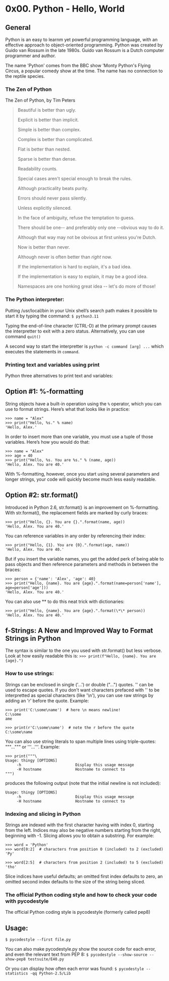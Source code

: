 # 0x00. Python - Hello, World

## General
Python is an easy to learnm yet powerful programming language, with an effective approach to object-oriented programming. Python was created by Guido van Rossum in the late 1980s. Guido van Rossum is a Dutch computer programmer and author.

The name 'Python' comes from the BBC show 'Monty Python's Flying Circus, a popular comedy show at the time. The name has no connection to the reptile species.

### The Zen of Python
The Zen of Python, by Tim Peters
> Beautiful is better than ugly.
>
> Explicit is better than implicit.
>
> Simple is better than complex.
>
> Complex is better than complicated.
>
> Flat is better than nested.
>
> Sparse is better than dense.
>
> Readability counts.
>
> Special cases aren't special enough to break the rules.
>
> Although practicality beats purity.
>
> Errors should never pass silently.
>
> Unless explicitly silenced.
>
> In the face of ambiguity, refuse the temptation to guess.
>
> There should be one-- and preferably only one --obvious way to do it.
>
> Although that way may not be obvious at first unless you're Dutch.
>
> Now is better than never.
>
> Although never is often better than *right* now.
>
> If the implementation is hard to explain, it's a bad idea.
>
> If the implementation is easy to explain, it may be a good idea.
>
>  Namespaces are one honking great idea -- let's do more of those!

### The Python interpreter:
Putting /usr/local/bin in your Unix shell’s search path makes it possible to start it by typing the command:
`$ python3.11`

Typing the end-of-line character (CTRL-D) at the primary prompt causes the interpretter to exit with a zero status.
Alternatively, you can use command `quit()`

A second way to start the interpretter is `python -c command [arg] ...` which executes the statements in `command`.

### Printing text and variables using **print**
Python three alternatives to print text and variables:

Option #1: %-formatting
-----------------------
String objects have a built-in operation using the `%` operator, which you can use to format strings. Here’s what that looks like in practice:
```
>>> name = "Alex"
>>> print("Hello, %s." % name)
'Hello, Alex.'
```
In order to insert more than one variable, you must use a tuple of those variables. Here’s how you would do that:
```
>>> name = "Alex"
>>> age = 40
>>> print("Hello, %s. You are %s." % (name, age))
'Hello, Alex. You are 40.'
```
With %-formatting, however, once you start using several parameters and longer strings, your code will quickly become much less easily readable.

Option #2: str.format()
----------------------
Introduced in Python 2.6, str.format()  is an improvement on %-formatting. With str.format(), the replacement fields are marked by curly braces:
```
>>> print("Hello, {}. You are {}.".format(name, age))
'Hello, Alex. You are 40.'
```
You can reference variables in any order by referencing their index:
```
>>> print("Hello, {1}. You are {0}.".format(age, name))
'Hello, Alex. You are 40.'
```
But if you insert the variable names, you get the added perk of being able to pass objects and then reference parameters and methods in between the braces:
```
>>> person = {'name': 'Alex', 'age': 40}
>>> print("Hello, {name}. You are {age}.".format(name=person['name'], age=person['age']))
'Hello, Alex. You are 40.'
```
You can also use ** to do this neat trick with dictionaries:
```
>>> print("Hello, {name}. You are {age}.".format(\*\* person))
'Hello, Alex. You are 40.'
```

f-Strings: A New and Improved Way to Format Strings in Python
-------------------------------------------------------------
The syntax is similar to the one you used with str.format() but less verbose. Look at how easily readable this is:
`>>> print(f"Hello, {name}. You are {age}.")`

### How to use strings:
Strings can be enclosed in single ('...') or double ("...") quotes. '\' can be used to escape quotes. If you don't want characters prefaced with '\' to be interpretted as special characters (like '\n'), you can use raw strings by adding an 'r' before the quote. Example:
```
>>> print('C:\some\name')  # here \n means newline!
C:\some
ame

>>> print(r'C:\some\name')  # note the r before the quote
C:\some\name
```
You can also use string literals to span multiple lines using triple-quotes: """...""" or '''...'''. Example:
```
>>> print("""\
Usage: thingy [OPTIONS]
     -h                        Display this usage message
     -H hostname               Hostname to connect to
""")
```
produces the following output (note that the initial newline is not included):
```
Usage: thingy [OPTIONS]
     -h                        Display this usage message
     -H hostname               Hostname to connect to
```
### Indexing and slicing in Python
Strings are indexed with the first character having with index 0, starting from the left. Indices may also be negative numbers starting from the right, beginning with -1. Slicing allows you to obtain a substring. For example:
```
>>> word = 'Python'
>>> word[0:2]  # characters from position 0 (included) to 2 (excluded)
'Py'

>>> word[2:5]  # characters from position 2 (included) to 5 (excluded)
'tho'
```
Slice indices have useful defaults; an omitted first index defaults to zero, an omitted second index defaults to the size of the string being sliced.

### The official Python coding style and how to check your code with **pycodestyle**
The official Python coding style is pycodestyle (formerly called pep8)

Usage:
------
`$ pycodestyle --first file.py`

You can also make pycodestyle.py show the source code for each error, and even the relevant text from PEP 8:
`$ pycodestyle --show-source --show-pep8 testsuite/E40.py`

Or you can display how often each error was found:
`$ pycodestyle --statistics -qq Python-2.5/Lib`
